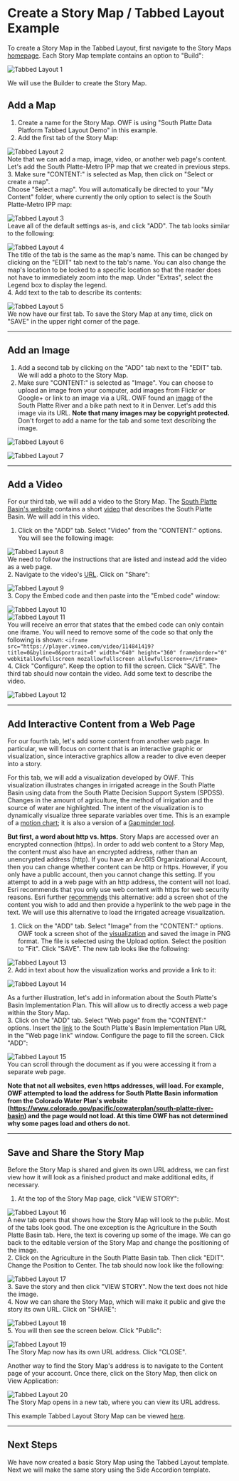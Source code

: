 # Create a Story Map / Tabbed Layout Example #

To create a Story Map in the Tabbed Layout, first navigate to the Story Maps 
[homepage](https://storymaps.arcgis.com/en/app-list/).  Each Story Map template 
contains an option to "Build":

![Tabbed Layout 1](tabbed-layout-images/tabbedlayout1.png)  

We will use the Builder to create the Story Map.

## Add a Map ##
1.  Create a name for the Story Map.  OWF is using "South Platte Data Platform 
Tabbed Layout Demo" in this example.
2.  Add the first tab of the Story Map:

![Tabbed Layout 2](tabbed-layout-images/tabbedlayout2.png)  
Note that we can add a map, image, video, or another web page's content.  Let's 
add the South Platte-Metro IPP map that we created in previous steps.  
3.  Make sure "CONTENT:" is selected as Map, then click on "Select or create a map".  
Choose "Select a map".  You will automatically be directed to your "My Content" 
folder, where currently the only option to select is the South Platte-Metro IPP map:

![Tabbed Layout 3](tabbed-layout-images/tabbedlayout3.png)  
Leave all of the default settings as-is, and click "ADD".  The tab looks similar to 
the following:

![Tabbed Layout 4](tabbed-layout-images/tabbedlayout4.png)    
The title of the tab is the same as the map's name.  This can be changed by clicking 
on the "EDIT" tab next to the tab's name.  You can also change the map's location 
to be locked to a specific location so that the reader does not have to immediately 
zoom into the map.  Under "Extras", select the Legend box to display the legend.  
4.  Add text to the tab to describe its contents:

![Tabbed Layout 5](tabbed-layout-images/tabbedlayout5.png)  
We now have our first tab.  To save the Story Map at any time, click on "SAVE" in the 
upper right corner of the page. 

-----------------
## Add an Image ##
1.  Add a second tab by clicking on the "ADD" tab next to the "EDIT" tab.  We will add 
a photo to the Story Map.  
2.  Make sure "CONTENT:" is selected as "Image".  You can choose to upload an image from 
your computer, add images from Flickr or Google+ or link to an image via a URL.  OWF found 
an [image](http://www.photos-public-domain.com/wp-content/uploads/2014/08/south-platte-bike-path-through-denver.jpg) 
of the South Platte River and a bike path next to it in Denver.  Let's add this image 
via its URL.  **Note that many images may be copyright protected.**  Don't forget to add a 
name for the tab and some text describing the image. 

![Tabbed Layout 6](tabbed-layout-images/tabbedlayout6.png)  
 
![Tabbed Layout 7](tabbed-layout-images/tabbedlayout7.png)  

-----------------
## Add a Video ##
For our third tab, we will add a video to the Story Map.  The 
[South Platte Basin's website](http://southplattebasin.com/) contains a short [video](https://vimeo.com/114841419) that 
describes the South Platte Basin.  We will add in this video.

1. Click on the "ADD" tab.  Select "Video" from the "CONTENT:" options.  You will see the 
following image:

![Tabbed Layout 8](tabbed-layout-images/tabbedlayout8.png)  
We need to follow the instructions that are listed and instead add the video as a web page.  
2.  Navigate to the video's [URL](https://vimeo.com/114841419).  Click on "Share":

![Tabbed Layout 9](tabbed-layout-images/tabbedlayout9.png)  
3.  Copy the Embed code and then paste into the "Embed code" window:
 
![Tabbed Layout 10](tabbed-layout-images/tabbedlayout10.png)  
![Tabbed Layout 11](tabbed-layout-images/tabbedlayout11.png)  
You will receive an error that states that the embed code can only contain one iframe. 
You will need to remove some of the code so that only the following is shown: 
``<iframe src="https://player.vimeo.com/video/114841419?title=0&byline=0&portrait=0" width="640" height="360" frameborder="0" webkitallowfullscreen mozallowfullscreen allowfullscreen></iframe>``  
4.  Click "Configure".  Keep the option to fill the screen.  Click "SAVE".  The third 
tab should now contain the video.  Add some text to describe the video.

![Tabbed Layout 12](tabbed-layout-images/tabbedlayout12.png)  

-----------------
## Add Interactive Content from a Web Page ##
For our fourth tab, let's add some content from another web page.  In particular, 
we will focus on content that is an interactive graphic or visualization, since 
interactive graphics allow a reader to dive even deeper into a story.

For this tab, we will add a visualization developed by OWF.  This visualization illustrates 
changes in irrigated acreage in the South Platte Basin using data from the South Platte 
Decision Support System (SPDSS).  Changes in the amount of agriculture, the method of irrigation 
and the source of water are highlighted.  The intent of the visualization is to 
dynamically visualize three separate variables over time.  This is an example of a 
[motion chart](https://en.wikipedia.org/wiki/Motion_chart); it is also a version of a 
[Gapminder tool](https://www.gapminder.org/tools/#_data_/_lastModified:1521573755643;&chart-type=bubbles).

**But first, a word about http vs. https.**  Story Maps are accessed over an encrypted connection (https). 
In order to add web content to a Story Map, the content must also have an encrypted address, rather than 
an unencrypted address (http).  If you have an ArcGIS Organizational Account, then you can change whether 
content can be http or https.  However, if you only have a public account, then you cannot change this 
setting.  If you attempt to add in a web page with an http address, the content will not load.  Esri 
recommends that you only use web content with https for web security reasons.  Esri further 
[recommends](https://blogs.esri.com/esri/arcgis/2016/04/14/embedding-apps-and-websites-in-story-maps/) 
this alternative:  add a screen shot of the content you wish to add and then provide a hyperlink to the web 
page in the text.  We will use this alternative to load the irrigated acreage visualization.

1.  Click on the "ADD" tab.  Select "Image" from the "CONTENT:" options.  OWF took a screen shot of the
[visualization](http://viz.openwaterfoundation.org/co/owf-viz-co-spdss-ag-gapminder/) and saved the image 
in PNG format.  The file is selected using the Upload option.  Select the position to "Fit".  Click "SAVE". 
The new tab looks like the following:

![Tabbed Layout 13](tabbed-layout-images/tabbedlayout13.png)  
2.  Add in text about how the visualization works and provide a link to it:

![Tabbed Layout 14](tabbed-layout-images/tabbedlayout14.png)  

As a further illustration, let's add in information about the South Platte's Basin Implementation Plan. 
This will allow us to directly access a web page within the Story Map.  
3.  Click on the "ADD" tab.  Select "Web page" from the "CONTENT:" options.  Insert the 
[link](https://www.colorado.gov/pacific/sites/default/files/SouthPlatteBasinImplementationPlan-04172015.pdf) 
to the South Platte's Basin Implementation Plan URL in the "Web page link" window.  Configure the page to 
fill the screen.  Click "ADD":

![Tabbed Layout 15](tabbed-layout-images/tabbedlayout15.png)  
You can scroll through the document as if you were accessing it from a separate web page.
  
**Note that not all websites, even https addresses, will load.  For example, OWF attempted to load the 
address for South Platte Basin information from the Colorado Water Plan's website 
(https://www.colorado.gov/pacific/cowaterplan/south-platte-river-basin) and the page would not load.  At 
this time OWF has not determined why some pages load and others do not.** 

-----------------
## Save and Share the Story Map ##
Before the Story Map is shared and given its own URL address, we can first view how it will look as a 
finished product and make additional edits, if necessary.

1.  At the top of the Story Map page, click "VIEW STORY":

![Tabbed Layout 16](tabbed-layout-images/tabbedlayout16.png)  
A new tab opens that shows how the Story Map will look to the public.  Most of the tabs look good.  The 
one exception is the Agriculture in the South Platte Basin tab.  Here, the text is covering up some of the 
image.  We can go back to the editable version of the Story Map and change the positioning of the image.  
2.  Click on the Agriculture in the South Platte Basin tab.  Then click "EDIT".  Change the Position to 
Center.  The tab should now look like the following:

![Tabbed Layout 17](tabbed-layout-images/tabbedlayout17.png)  
3.  Save the story and then click "VIEW STORY".  Now the text does not hide the image.  
4.  Now we can share the Story Map, which will make it public and give the story its own URL.  Click on 
"SHARE":

![Tabbed Layout 18](tabbed-layout-images/tabbedlayout18.png)    
5.  You will then see the screen below.  Click "Public":

![Tabbed Layout 19](tabbed-layout-images/tabbedlayout19.png)    
The Story Map now has its own URL address.  Click "CLOSE".

Another way to find the Story Map's address is to navigate to the Content page of your account.  Once there, 
click on the Story Map, then click on View Application:

![Tabbed Layout 20](tabbed-layout-images/tabbedlayout20.png)  
The Story Map opens in a new tab, where you can view its URL address.

This example Tabbed Layout Story Map can be viewed [here](https://www.arcgis.com/apps/MapSeries/index.html?appid=5664b970f6154193a1dab3b5d4f27336).

------------------
## Next Steps ##
We have now created a basic Story Map using the Tabbed Layout template.  Next we will make the same story 
using the Side Accordion template.

















